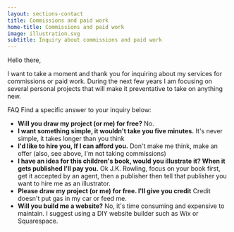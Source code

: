 ```yaml
---
layout: sections-contact
title: Commissions and paid work
home-title: Commissions and paid work
image: illustration.svg
subtitle: Inquiry about commissions and paid work
---
```


Hello there,

I want to take a moment and thank you for inquiring about my services for commissions or paid work. During the next few years I am focusing on several personal projects that will make it preventative to take on anything new.

FAQ
Find a specific answer to your inquiry below:

- **Will you draw my project (or me) for free?** No.
- **I want something simple, it wouldn't take you five minutes.** It's never simple, it takes longer than you think
- **I'd like to hire you, If I can afford you.** Don't make me think, make an offer (also, see above, I'm not taking commissions)
- **I have an idea for this children's book, would you illustrate it? When it gets published I'll pay you.** Ok J.K. Rowling, focus on your book first, get it accepted by an agent, then a publisher then tell that publisher you want to hire me as an illustrator.
- **Please draw my project (or me) for free. I'll give you credit** Credit doesn't put gas in my car or feed me.
- **Will you build me a website?** No, it's time consuming and expensive to maintain. I suggest using a DIY website builder such as Wix or Squarespace.
